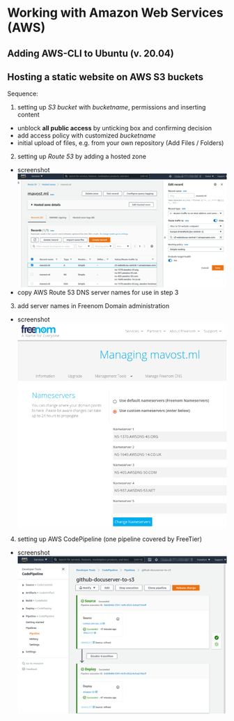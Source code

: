 # Working with Amazon Web Services (AWS)

## Adding AWS-CLI to Ubuntu (v. 20.04)

## Hosting a static website on AWS S3 buckets

Sequence:  
1. setting up *S3 bucket* with *bucketname*, permissions and inserting content
  - unblock **all public access** by unticking box and confirming decision
  - add access policy with customized *bucketname*
  - initial upload of files, e.g. from your own repository (Add Files / Folders)

2. setting up *Route 53* by adding a hosted zone
  - screenshot  
    ![alt text][img01]
  - copy AWS Route 53 DNS server names for use in step 3

3. add server names in Freenom Domain administration
  - screenshot  
    ![alt text][img02]

4. setting up AWS CodePipeline (one pipeline covered by FreeTier)
  - screenshot  
    ![alt text][img03]

[img01]:  ./Pictures/2021-09-01_AWS_Route53_HostedZoneS3.png "Setting up Route53 hosted zone for website S3 bucket"
[img02]:  ./Pictures/2021-09-01_freenom_DNS.png "Entering AWS Route 53 DNS servers to Freenom Domain Settings"
[img03]:  ./Pictures/2021-09-01_AWS_CodePipeline_GitHub-S3.png "Setup for AWS CodePipeline"